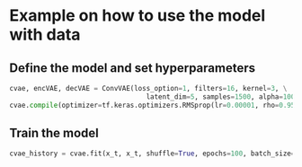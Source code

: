 # Example on how to use the model with data

## Define the model and set hyperparameters
```python 
cvae, encVAE, decVAE = ConvVAE(loss_option=1, filters=16, kernel=3, \
                                  latent_dim=5, samples=1500, alpha=1000, beta=1)
cvae.compile(optimizer=tf.keras.optimizers.RMSprop(lr=0.00001, rho=0.95, epsilon=None, decay=0.0))
```

## Train the model
```python
cvae_history = cvae.fit(x_t, x_t, shuffle=True, epochs=100, batch_size=10, verbose=1)
```

